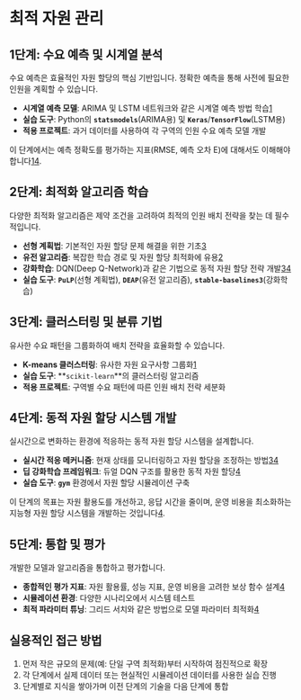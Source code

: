# 최적 자원 관리


## **1단계: 수요 예측 및 시계열 분석**

수요 예측은 효율적인 자원 할당의 핵심 기반입니다. 정확한 예측을 통해 사전에 필요한 인원을 계획할 수 있습니다.

- **시계열 예측 모델**: ARIMA 및 LSTM 네트워크와 같은 시계열 예측 방법 학습[1](https://www.iieta.org/download/file/fid/156414)
- **실습 도구**: Python의 **`statsmodels`**(ARIMA용) 및 **`Keras`**/**`TensorFlow`**(LSTM용)
- **적용 프로젝트**: 과거 데이터를 사용하여 각 구역의 인원 수요 예측 모델 개발

이 단계에서는 예측 정확도를 평가하는 지표(RMSE, 예측 오차 E)에 대해서도 이해해야 합니다[1](https://www.iieta.org/download/file/fid/156414)[4](https://www.clausiuspress.com/assets/default/article/2025/03/12/article_1741792840.pdf).

## **2단계: 최적화 알고리즘 학습**

다양한 최적화 알고리즘은 제약 조건을 고려하여 최적의 인원 배치 전략을 찾는 데 필수적입니다.

- **선형 계획법**: 기본적인 자원 할당 문제 해결을 위한 기초[3](https://easychair.org/publications/preprint/RZ13/open)
- **유전 알고리즘**: 복잡한 학습 경로 및 자원 할당 최적화에 유용[2](https://www.shs-conferences.org/articles/shsconf/pdf/2025/04/shsconf_messd2025_02031.pdf)
- **강화학습**: DQN(Deep Q-Network)과 같은 기법으로 동적 자원 할당 전략 개발[3](https://easychair.org/publications/preprint/RZ13/open)[4](https://www.clausiuspress.com/assets/default/article/2025/03/12/article_1741792840.pdf)
- **실습 도구**: **`PuLP`**(선형 계획법), **`DEAP`**(유전 알고리즘), **`stable-baselines3`**(강화학습)

## **3단계: 클러스터링 및 분류 기법**

유사한 수요 패턴을 그룹화하여 배치 전략을 효율화할 수 있습니다.

- **K-means 클러스터링**: 유사한 자원 요구사항 그룹화[1](https://www.iieta.org/download/file/fid/156414)
- **실습 도구**: **`scikit-learn`**의 클러스터링 알고리즘
- **적용 프로젝트**: 구역별 수요 패턴에 따른 인원 배치 전략 세분화

## **4단계: 동적 자원 할당 시스템 개발**

실시간으로 변화하는 환경에 적응하는 동적 자원 할당 시스템을 설계합니다.

- **실시간 적응 메커니즘**: 현재 상태를 모니터링하고 자원 할당을 조정하는 방법[3](https://easychair.org/publications/preprint/RZ13/open)[4](https://www.clausiuspress.com/assets/default/article/2025/03/12/article_1741792840.pdf)
- **딥 강화학습 프레임워크**: 듀얼 DQN 구조를 활용한 동적 자원 할당[4](https://www.clausiuspress.com/assets/default/article/2025/03/12/article_1741792840.pdf)
- **실습 도구**: **`gym`** 환경에서 자원 할당 시뮬레이션 구축

이 단계의 목표는 자원 활용도를 개선하고, 응답 시간을 줄이며, 운영 비용을 최소화하는 지능형 자원 할당 시스템을 개발하는 것입니다[4](https://www.clausiuspress.com/assets/default/article/2025/03/12/article_1741792840.pdf).

## **5단계: 통합 및 평가**

개발한 모델과 알고리즘을 통합하고 평가합니다.

- **종합적인 평가 지표**: 자원 활용률, 성능 지표, 운영 비용을 고려한 보상 함수 설계[4](https://www.clausiuspress.com/assets/default/article/2025/03/12/article_1741792840.pdf)
- **시뮬레이션 환경**: 다양한 시나리오에서 시스템 테스트
- **최적 파라미터 튜닝**: 그리드 서치와 같은 방법으로 모델 파라미터 최적화[4](https://www.clausiuspress.com/assets/default/article/2025/03/12/article_1741792840.pdf)

## **실용적인 접근 방법**

1. 먼저 작은 규모의 문제(예: 단일 구역 최적화)부터 시작하여 점진적으로 확장
2. 각 단계에서 실제 데이터 또는 현실적인 시뮬레이션 데이터를 사용한 실습 진행
3. 단계별로 지식을 쌓아가며 이전 단계의 기술을 다음 단계에 통합